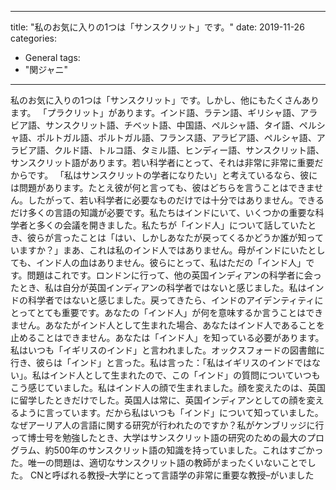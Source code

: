 
---
title: "私のお気に入りの1つは「サンスクリット」です。"
date: 2019-11-26
categories:
- General
tags:
- "関ジャニ"
---

私のお気に入りの1つは「サンスクリット」です。しかし、他にもたくさんあります。 「プラクリット」があります。インド語、ラテン語、ギリシャ語、アラビア語、サンスクリット語、チベット語、中国語、ペルシャ語、タイ語、ペルシャ語、ポルトガル語、ポルトガル語、フランス語、アラビア語、ペルシャ語、アラビア語、クルド語、トルコ語、タミル語、ヒンディー語、サンスクリット語、サンスクリット語があります。若い科学者にとって、それは非常に非常に重要だからです。 「私はサンスクリットの学者になりたい」と考えているなら、彼には問題があります。たとえ彼が何と言っても、彼はどちらを言うことはできません。したがって、若い科学者に必要なものだけでは十分ではありません。できるだけ多くの言語の知識が必要です。私たちはインドにいて、いくつかの重要な科学者と多くの会議を開きました。私たちが「インド人」について話していたとき、彼らが言ったことは「はい、しかしあなたが戻ってくるかどうか誰が知っていますか？」まあ、これは私のインド人ではありません。母がインドにいたとしても、インド人の血はありません。彼らにとって、私はただの「インド人」です。問題はこれです。ロンドンに行って、他の英国インディアンの科学者に会ったとき、私は自分が英国インディアンの科学者ではないと感じました。私はインドの科学者ではないと感じました。戻ってきたら、インドのアイデンティティにとってとても重要です。あなたの「インド人」が何を意味するか言うことはできません。あなたがインド人として生まれた場合、あなたはインド人であることを止めることはできません。あなたは「インド人」を知っている必要があります。私はいつも「イギリスのインド」と言われました。オックスフォードの図書館に行き、彼らは「インド」と言った。私は言った：「私はイギリスのインドではない」。私はインド人として生まれたので、この「インド」の質問についていつもこう感じていました。私はインド人の顔で生まれました。顔を変えたのは、英国に留学したときだけでした。英国人は常に、英国インディアンとしての顔を変えるように言っています。だから私はいつも「インド」について知っていました。なぜアーリア人の言語に関する研究が行われたのですか？私がケンブリッジに行って博士号を勉強したとき、大学はサンスクリット語の研究のための最大のプログラム、約500年のサンスクリット語の知識を持っていました。これはすごかった。唯一の問題は、適切なサンスクリット語の教師がまったくいないことでした。 CNと呼ばれる教授–大学にとって言語学の非常に重要な教授–がいました
